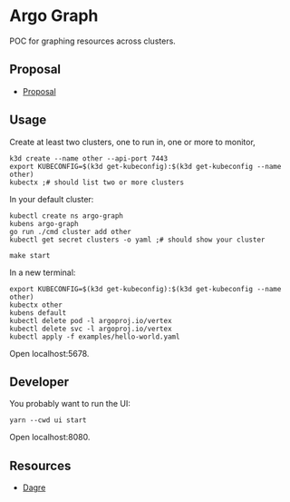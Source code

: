 # Argo Graph

POC for graphing resources across clusters.

## Proposal

* [Proposal](https://docs.google.com/document/d/15H09bsRvdyIAPSUjsnlmqzu-z3N9ZfLnYb-CEJ8uBaM/edit)

## Usage

Create at least two clusters, one to run in, one or more to monitor,

```
k3d create --name other --api-port 7443
export KUBECONFIG=$(k3d get-kubeconfig):$(k3d get-kubeconfig --name other)
kubectx ;# should list two or more clusters
```

In your default cluster:

```
kubectl create ns argo-graph
kubens argo-graph
go run ./cmd cluster add other
kubectl get secret clusters -o yaml ;# should show your cluster
```


```
make start
```

In a new terminal:

```
export KUBECONFIG=$(k3d get-kubeconfig):$(k3d get-kubeconfig --name other)
kubectx other
kubens default
kubectl delete pod -l argoproj.io/vertex
kubectl delete svc -l argoproj.io/vertex
kubectl apply -f examples/hello-world.yaml
```

Open localhost:5678.

## Developer

You probably want to run the UI:

```
yarn --cwd ui start
```

Open localhost:8080.

## Resources

* [Dagre](https://github.com/dagrejs/dagre/wiki)